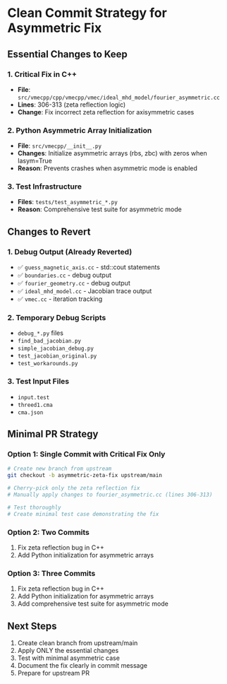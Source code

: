 # Clean Commit Strategy for Asymmetric Fix

## Essential Changes to Keep

### 1. Critical Fix in C++
- **File**: `src/vmecpp/cpp/vmecpp/vmec/ideal_mhd_model/fourier_asymmetric.cc`
- **Lines**: 306-313 (zeta reflection logic)
- **Change**: Fix incorrect zeta reflection for axisymmetric cases

### 2. Python Asymmetric Array Initialization
- **File**: `src/vmecpp/__init__.py`
- **Changes**: Initialize asymmetric arrays (rbs, zbc) with zeros when lasym=True
- **Reason**: Prevents crashes when asymmetric mode is enabled

### 3. Test Infrastructure
- **Files**: `tests/test_asymmetric_*.py`
- **Reason**: Comprehensive test suite for asymmetric mode

## Changes to Revert

### 1. Debug Output (Already Reverted)
- ✅ `guess_magnetic_axis.cc` - std::cout statements
- ✅ `boundaries.cc` - debug output
- ✅ `fourier_geometry.cc` - debug output
- ✅ `ideal_mhd_model.cc` - Jacobian trace output
- ✅ `vmec.cc` - iteration tracking

### 2. Temporary Debug Scripts
- `debug_*.py` files
- `find_bad_jacobian.py`
- `simple_jacobian_debug.py`
- `test_jacobian_original.py`
- `test_workarounds.py`

### 3. Test Input Files
- `input.test`
- `threed1.cma`
- `cma.json`

## Minimal PR Strategy

### Option 1: Single Commit with Critical Fix Only
```bash
# Create new branch from upstream
git checkout -b asymmetric-zeta-fix upstream/main

# Cherry-pick only the zeta reflection fix
# Manually apply changes to fourier_asymmetric.cc (lines 306-313)

# Test thoroughly
# Create minimal test case demonstrating the fix
```

### Option 2: Two Commits
1. Fix zeta reflection bug in C++
2. Add Python initialization for asymmetric arrays

### Option 3: Three Commits
1. Fix zeta reflection bug in C++
2. Add Python initialization for asymmetric arrays
3. Add comprehensive test suite for asymmetric mode

## Next Steps

1. Create clean branch from upstream/main
2. Apply ONLY the essential changes
3. Test with minimal asymmetric case
4. Document the fix clearly in commit message
5. Prepare for upstream PR
